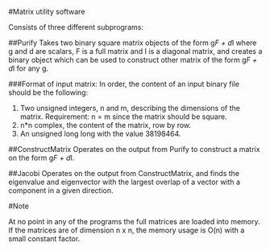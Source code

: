 
#Matrix utility software

Consists of three different subprograms:

##Purify
Takes two binary square matrix objects of the form g*F + d*I where g and d are scalars, F is a full matrix and I is a diagonal matrix, and creates a binary object which can be used to construct other matrix of the form g*F + d*I for any g. 

###Format of input matrix:
In order, the content of an input binary file should be the following:
1. Two unsigned integers, n and m, describing the dimensions of the matrix. Requirement: n = m since the matrix should be square.
2. n*n complex<double>, the content of the matrix, row by row.
3. An unsigned long long with the value 38198464.


##ConstructMatrix
Operates on the output from Purify to construct a matrix on the form g*F + d*I.

##Jacobi
Operates on the output from ConstructMatrix, and finds the eigenvalue and eigenvector with the largest overlap of a vector with a component in a given direction.


#Note

At no point in any of the programs the full matrices are loaded into memory. If the matrices are of dimension n x n, the memory usage is O(n) with a small constant factor.